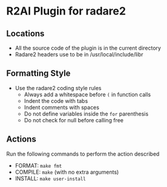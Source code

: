 # R2AI Plugin for radare2

## Locations

- All the source code of the plugin is in the current directory
- Radare2 headers use to be in /usr/local/include/libr

## Formatting Style

- Use the radare2 coding style rules
  - Always add a whitespace before `(` in function calls
  - Indent the code with tabs
  - Indent comments with spaces
  - Do not define variables inside the `for` parenthesis 
  - Do not check for null before calling free

## Actions

Run the following commands to perform the action described

- FORMAT: `make fmt`
- COMPILE: `make` (with no extra arguments)
- INSTALL: `make user-install`
